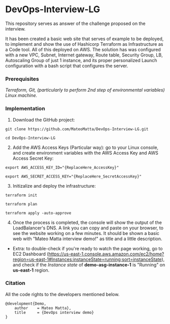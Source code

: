 # DevOps-Interview-LG
This repository serves as answer of the challenge proposed on the interview.

It has been created a basic web site that serves of example to be deployed, to implement and show the use of Hashicorp Terraform as Infrastructure as a Code tool. All of this deployed on AWS.
The solution has was configured with a new VPC, Subnet, Internet gateway, Route table, Security Group, LB, Autoscaling Group of just 1 instance, and its proper personalized Launch configuration with a bash script that configures the server.

### Prerequisites
*Terraform, Git, (particularly to perform 2nd step of environmental variables) Linux machine.*

### Implementation
1. Download the GitHub project:

```git clone https://github.com/MateoMatta/DevOps-Interview-LG.git```
  
```cd DevOps-Interview-LG```
  
2. Add the AWS Access Keys (Particular way): go to your Linux console, and create environment variables with the AWS Access Key and AWS Access Secret Key:

```export AWS_ACCESS_KEY_ID="{ReplaceHere_AccessKey}"```
  
```export AWS_SECRET_ACCESS_KEY="{ReplaceHere_SecretAccessKey}"```
  
3. Initizalize and deploy the infrastructure:

```terraform init```
  
```terraform plan```
  
```terraform apply -auto-approve```
  
4. Once the process is completed, the console will show the output of the LoadBalancer's DNS. A link you can copy and paste on your browser, to see the website working on a few minutes.
  It should be shown a basic web with "Mateo Matta interview demo!" as title and a little description. 

- Extra: to double-check if you're ready to watch the page working, go to EC2 Dashboard (https://us-east-1.console.aws.amazon.com/ec2/home?region=us-east-1#Instances:instanceState=running;sort=instanceState), and check if the *Instance state* of **demo-asg-instance-1** is "Running" on **us-east-1** region.

### Citation
All the code rights to the developers mentioned below.

    @development{Demo,
        author    = Mateo Matta}, 
        title     = {DevOps interview demo}
    }
